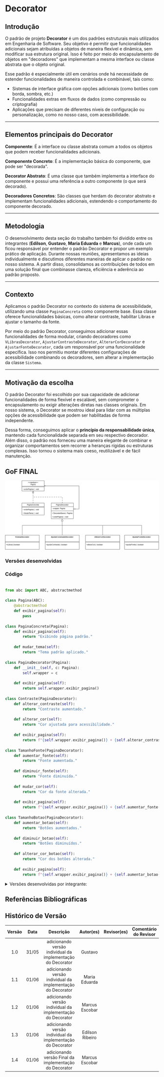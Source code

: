 # Decorator

## Introdução  
O padrão de projeto **Decorator** é um dos padrões estruturais mais utilizados em Engenharia de Software. Seu objetivo é permitir que funcionalidades adicionais sejam atribuídas a objetos de maneira flexível e dinâmica, sem modificar sua estrutura original. Isso é feito por meio do encapsulamento de objetos em "decoradores" que implementam a mesma interface ou classe abstrata que o objeto original.

Esse padrão é especialmente útil em cenários onde há necessidade de estender funcionalidades de maneira controlada e combinável, tais como:

- Sistemas de interface gráfica com opções adicionais (como botões com borda, sombra, etc.)  
- Funcionalidades extras em fluxos de dados (como compressão ou criptografia)  
- Aplicações que precisam de diferentes níveis de configuração ou personalização, como no nosso caso, com acessibilidade.

---

## Elementos principais do Decorator  

**Componente**: É a interface ou classe abstrata comum a todos os objetos que podem receber funcionalidades adicionais.  

**Componente Concreto**: É a implementação básica do componente, que pode ser "decorada".  

**Decorator Abstrato**: É uma classe que também implementa a interface do componente e possui uma referência a outro componente (o que será decorado).  

**Decoradores Concretos**: São classes que herdam do decorator abstrato e implementam funcionalidades adicionais, estendendo o comportamento do componente decorado.

---

## Metodologia  
O desenvolvimento desta seção do trabalho também foi dividido entre os integrantes (**Edilson**, **Gustavo**, **Maria Eduarda** e **Marcus**), onde cada um ficou responsável por entender o padrão Decorator e propor um exemplo prático de aplicação. Durante nossas reuniões, apresentamos as ideias individualmente e discutimos diferentes maneiras de aplicar o padrão no nosso sistema. A partir disso, consolidamos as contribuições de todos em uma solução final que combinasse clareza, eficiência e aderência ao padrão proposto.

---

## Contexto  
Aplicamos o padrão Decorator no contexto do sistema de acessibilidade, utilizando uma classe `PaginaConcreta` como componente base. Essa classe oferece funcionalidades básicas, como alterar contraste, habilitar Libras e ajustar o tamanho da fonte. 

Por meio do padrão Decorator, conseguimos adicionar essas funcionalidades de forma modular, criando decoradores como `VLibrasDecorator`, `AjustarContrasteDecorator`, `AlterarCorDecorator` e `AjustarFonteDecorator`, cada um responsável por uma funcionalidade específica. Isso nos permitiu montar diferentes configurações de acessibilidade combinando os decoradores, sem alterar a implementação da classe `Sistema`.

---

## Motivação da escolha  
O padrão Decorator foi escolhido por sua capacidade de adicionar funcionalidades de forma flexível e escalável, sem comprometer o encapsulamento ou exigir alterações diretas nas classes originais. Em nosso sistema, o Decorator se mostrou ideal para lidar com as múltiplas opções de acessibilidade que podem ser habilitadas de forma independente. 

Dessa forma, conseguimos aplicar o **princípio da responsabilidade única**, mantendo cada funcionalidade separada em seu respectivo decorador. Além disso, o padrão nos forneceu uma maneira elegante de combinar e organizar comportamentos sem recorrer a heranças rígidas ou estruturas complexas. Isso tornou o sistema mais coeso, reutilizável e de fácil manutenção.


## GoF FINAL

![Modelagem do Decorator - Acessibilidade](../../assets/GOFsEstruturais/Decorator/DecoratorFinal.png)

### Versões desenvolvidas

### Código

```python

from abc import ABC, abstractmethod

class Pagina(ABC):
    @abstractmethod
    def exibir_pagina(self):
        pass

class PaginaConcreta(Pagina):
    def exibir_pagina(self):
        return "Exibindo página padrão."

    def mudar_tema(self):
        return "Tema padrão aplicado."

class PaginaDecorator(Pagina):
    def __init__(self, c: Pagina):
        self.wrapper = c

    def exibir_pagina(self):
        return self.wrapper.exibir_pagina()

class Contraste(PaginaDecorator):
    def alterar_contraste(self):
        return "Contraste aumentado."

    def alterar_cor(self):
        return "Cor ajustada para acessibilidade."

    def exibir_pagina(self):
        return f"{self.wrapper.exibir_pagina()} + {self.alterar_contraste()} + {self.alterar_cor()}"

class TamanhoFonte(PaginaDecorator):
    def aumentar_fonte(self):
        return "Fonte aumentada."

    def diminuir_fonte(self):
        return "Fonte diminuída."

    def mudar_cor(self):
        return "Cor da fonte alterada."

    def exibir_pagina(self):
        return f"{self.wrapper.exibir_pagina()} + {self.aumentar_fonte()} + {self.mudar_cor()}"

class TamanhoBotao(PaginaDecorator):
    def aumentar_botao(self):
        return "Botões aumentados."

    def diminuir_botao(self):
        return "Botões diminuídos."

    def alterar_cor_botao(self):
        return "Cor dos botões alterada."

    def exibir_pagina(self):
        return f"{self.wrapper.exibir_pagina()} + {self.aumentar_botao()} + {self.alterar_cor_botao()}"


```

<details>
<summary>Versões desenvolvidas por integrante:</summary>

<details>
<summary>Versão do Gustavo:</summary>

### Gustavo

A implementação foi desenvolvida com base no exemplo disponibilizado pela professora no Aprender3 e, também baseado no site refactoring guru, adaptando-o para os nossos componentes.

### Modelagem

![Modelagem do Decorator - Acessibilidade](../../assets/GOFsEstruturais/Decorator/DecoratorGustavo.png)

<center>

Autor: [Gustavo Feitosa Haubert](https://github.com/GustavoHaubert)

</center>

### Código

```python

from abc import ABC, abstractmethod

class Pagina(ABC):
    @abstractmethod
    def exibir_pagina(self):
        pass

class PaginaConcreta(Pagina):
    def exibir_pagina(self):
        return "Exibindo página padrão."

    def mudar_tema(self):
        return "Tema padrão aplicado."

class PaginaDecorator(Pagina):
    def __init__(self, c: Pagina):
        self.wrapper = c

    def exibir_pagina(self):
        return self.wrapper.exibir_pagina()

class AjustarContrasteDecorator(PaginaDecorator):
    def alterar_contraste(self):
        return "Contraste aumentado."

    def alterar_cor(self):
        return "Cor ajustada para acessibilidade."

    def exibir_pagina(self):
        return f"{self.wrapper.exibir_pagina()} + {self.alterar_contraste()} + {self.alterar_cor()}"

class AjustarFonteDecorator(PaginaDecorator):
    def aumentar_fonte(self):
        return "Fonte aumentada."

    def diminuir_fonte(self):
        return "Fonte diminuída."

    def mudar_cor(self):
        return "Cor da fonte alterada."

    def exibir_pagina(self):
        return f"{self.wrapper.exibir_pagina()} + {self.aumentar_fonte()} + {self.mudar_cor()}"

class VLibrasDecorator(PaginaDecorator):
    def abilitarVlibtas(self):
        self.vibras_habilitado = True
        return "Libras habilitado"
    def desabilitarVlibtas(self):
        self.vibras_habilitado = False
        return "Libras desabilitado"

class AlterarCorDecorator(PaginaDecorator):
    def temaClaro(self):
        self.theme = "Light"
        return "Tema claro habilitado"
    def temaEscuro(self):
        self.theme = "Dark"
        return "Tema escuro habilitado"
    def modoDaltonico(self):
        self.theme = "ColorBlind"
        return "Modo daltônico habilitado"

```

<center>

Autor: [Gustavo Feitosa Haubert](https://github.com/GustavoHaubert)

</center>

</details>

<details>
<summary>Versão do Marcus:</summary>

### Marcus Escobar

### Modelagem

![Modelagem do Decorator - Acessibilidade](../../assets/GOFsEstruturais/Decorator/DecoratorMarcusEscobar.png)

<center>

Autor: [Marcus Escobar](https://github.com/MarcusEscobar)

</center>

### Código

```python

from abc import ABC, abstractmethod

class Acessibilidade(ABC): #interface Acessibilidade
    @abstractmethod
    def ajustar_contraste(self) -> bool:
        pass

    @abstractmethod
    def alterar_cor(self) -> bool:
        pass

    @abstractmethod
    def v_libras(self) -> bool:
        pass

    @abstractmethod
    def ajustar_fonte(self) -> bool:
        pass

#Comportamento Base
class Sistema(Acessibilidade):
    def __init__(self):
        self.vibras_habilitado = False
        self.contraste = "baixo"
        self.tamanho_fonte = 12

    def ajustar_contraste(self) -> bool:
        self.contraste = "alto"
        print("Contraste ajustado para alto")
        return True

    def alterar_cor(self) -> bool:
        print("Cores alteradas para modo acessível")
        return True

    def v_libras(self) -> bool:
        self.vibras_habilitado = True
        print("Libras habilitado")
        return True

    def ajustar_fonte(self) -> bool:
        self.tamanho_fonte += 2
        print(f"Tamanho da fonte ajustado para {self.tamanho_fonte}")
        return True

#Decorator
class Decorator(Acessibilidade):
    def __init__(self, component: Acessibilidade):
        self.component = component

    def ajustar_contraste(self) -> bool:
        return self.component.ajustar_contraste()

    def alterar_cor(self) -> bool:
        return self.component.alterar_cor()

    def v_libras(self) -> bool:
        return self.component.v_libras()

    def ajustar_fonte(self) -> bool:
        return self.component.ajustar_fonte()

```

<center>

Autor: [Marcus Escobar](https://github.com/MarcusEscobar)

</center>

</details>

<details>
<summary>Versão da Maria Eduarda:</summary>

## Introdução

Este exemplo é só um modelo de como poderia ser feito!

O padrão **Decorator** (ou Decorador) é um padrão **estrutural** que permite **adicionar funcionalidades a objetos de forma flexível**, sem alterar a estrutura das classes originais. Ele segue o princípio de **abertura/fechamento** do SOLID: aberto para extensão, fechado para modificação.

No contexto de interfaces gráficas e acessibilidade, esse padrão é extremamente útil para permitir que usuários apliquem diferentes **níveis de personalização**, como:

- Alterar tamanho da fonte
- Modificar tamanho dos botões
- Mudar contraste ou cores da interface

## Contexto

Imagine que temos um componente base chamado `Visual`, que representa a aparência padrão do site. Podemos "decorar" esse visual com camadas de customização que o usuário escolhe.

Cada decorador adiciona uma **nova funcionalidade visual**, como aumentar a fonte, trocar cores, ou redimensionar botões, sem precisar reescrever ou estender diretamente o visual original.

## Estrutura de Classes

- `Visual`: classe base (interface ou componente simples).
- `VisualDecorator`: classe abstrata que estende `Visual` e serve de base para os decoradores concretos.
- `FonteGrande`, `BotoesGrandes`, `ContrasteAlto`: decoradores que adicionam customizações específicas.

![Modelagem do Decorator - Acessibilidade](../../assets/GOFsEstruturais/Decorator/DecoratorDuda.png)

<center>

Autor: [Maria Eduarda Vieira ](https://github.com/DudaV228)

</center>

### Código

```python

# Classe base
class Visual:
    def renderizar(self):
        return "Site padrão"

# Decorador base
class VisualDecorator(Visual):
    def __init__(self, visual):
        self._visual = visual

    def renderizar(self):
        return self._visual.renderizar()

# Aumentar fonte
class FonteGrande(VisualDecorator):
    def renderizar(self):
        return f"{super().renderizar()} + Fonte Grande"

# Botões maiores
class BotoesGrandes(VisualDecorator):
    def renderizar(self):
        return f"{super().renderizar()} + Botões Grandes"

# Contraste Alto
class ContrasteAlto(VisualDecorator):
    def renderizar(self):
        return f"{super().renderizar()} + Contraste Alto"

#Exemplo de uso
visual_padrao = Visual()
print(visual_padrao.renderizar())

visual_customizado = ContrasteAlto(FonteGrande(BotoesGrandes(visual_padrao)))
print(visual_customizado.renderizar())

```

<center>

Autor: [Maria Eduarda Vieira ](https://github.com/DudaV228)

</center>
</details>

<details>
<summary>Versão do Edilson:</summary>

### Edilson

### Modelagem

![Modelagem do Decorator - Acessibilidade](../../assets/GOFsEstruturais/Decorator/DecoratorEdilson.png)

<center>

Autor: [Edilson Ribeiro](https://github.com/edilson-r-jr)

</center>

### Código

```python

from abc import ABC, abstractmethod

# 1) Interface / Componente
class SistemaComponent(ABC):
    @abstractmethod
    def ajustar_contraste(self) -> bool:
        pass

    @abstractmethod
    def ajustar_fonte(self) -> bool:
        pass

    @abstractmethod
    def habilitar_vibras(self) -> bool:
        pass

    @abstractmethod
    def armazenar_memoria(self) -> bool:
        pass


# 2) Implementação “core” do Sistema
class SistemaCore(SistemaComponent):
    def ajustar_contraste(self) -> bool:
        print("[SistemaCore] Contraste ajustado (configuração padrão).")
        return True

    def ajustar_fonte(self) -> bool:
        print("[SistemaCore] Fonte ajustada (configuração padrão).")
        return True

    def habilitar_vibras(self) -> bool:
        print("[SistemaCore] Vibração habilitada (configuração padrão).")
        return True

    def armazenar_memoria(self) -> bool:
        print("[SistemaCore] Memória armazenada (configuração padrão).")
        return True


# 3) Decorator abstrato
class SistemaDecorator(SistemaComponent):
    def __init__(self, componente: SistemaComponent):
        self._wrappee = componente

    def ajustar_contraste(self) -> bool:
        return self._wrappee.ajustar_contraste()

    def ajustar_fonte(self) -> bool:
        return self._wrappee.ajustar_fonte()

    def habilitar_vibras(self) -> bool:
        return self._wrappee.habilitar_vibras()

    def armazenar_memoria(self) -> bool:
        return self._wrappee.armazenar_memoria()


# 4) Decorators concretos

class ContrasteDecorator(SistemaDecorator):
    def __init__(self, componente: SistemaComponent):
        super().__init__(componente)

    def ajustar_contraste(self) -> bool:
        print("[ContrasteDecorator] Pré-processamento de contraste.")
        resultado = super().ajustar_contraste()
        print("[ContrasteDecorator] Pós-processamento de contraste.")
        return resultado


class FonteDecorator(SistemaDecorator):
    def __init__(self, componente: SistemaComponent):
        super().__init__(componente)

    def ajustar_fonte(self) -> bool:
        print("[FonteDecorator] Pré-processamento de fonte.")
        resultado = super().ajustar_fonte()
        print("[FonteDecorator] Pós-processamento de fonte.")
        return resultado


class VibrasDecorator(SistemaDecorator):
    def __init__(self, componente: SistemaComponent):
        super().__init__(componente)

    def habilitar_vibras(self) -> bool:
        print("[VlibrasDecorator] Pré-processamento de vibração.")
        resultado = super().habilitar_vibras()
        print("[VlibrasDecorator] Pós-processamento de vibração.")
        return resultado


class ArmazenarMemoriaDecorator(SistemaDecorator):
    def __init__(self, componente: SistemaComponent):
        super().__init__(componente)

    def armazenar_memoria(self) -> bool:
        print("[ArmazenarMemoriaDecorator] Pré-processamento de armazenamento.")
        resultado = super().armazenar_memoria()
        print("[ArmazenarMemoriaDecorator] Pós-processamento de armazenamento.")
        return resultado

```

</details>

</details>

## Referências Bibliográficas

## Histórico de Versão

| Versão | Data  |                          Descrição                          |    Autor(es)    | Revisor(es) | Comentário do Revisor |
| :----: | :---: | :---------------------------------------------------------: | :-------------: | :---------: | :-------------------: |
|  1.0   | 31/05 | adicionando versão individual da implementação do Decorator |     Gustavo     |             |                       |
|  1.1   | 01/06 | adicionando versão individual da implementação do Decorator |  Maria Eduarda  |             |                       |
|  1.2   | 01/06 | adicionando versão individual da implementação do Decorator | Marcus Escobar  |             |                       |
|  1.3   | 01/06 | adicionando versão individual da implementação do Decorator | Edilson Ribeiro |             |                       |
|  1.4   | 01/06 | adicionando versão Final da implementação do Decorator | Marcus Escobar |             |                       |
